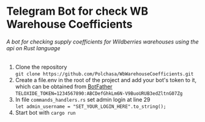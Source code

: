 # Telegram Bot for check WB Warehouse Coefficients
###### A bot for checking supply coefficients for Wildberries warehouses using the api on Rust language

 1. Clone the repository  
 ```git clone https://github.com/Polchasa/WbWarehouseCoefficients.git``` 
 2. Create a file.env in the root of the project and add your bot's token to it, which can be obtained from [BotFather](https://telegram.me/BotFather)  
 ```TELOXIDE_TOKEN=1234567890:ABCDefGhkLm6N-V9BuoURUB3edZltnG07Zg```
 3. In file `commands_handlers.rs` set admin login at line 29  
 `let admin_username = "SET_YOUR_LOGIN_HERE".to_string();`
 4. Start bot with `cargo run`
